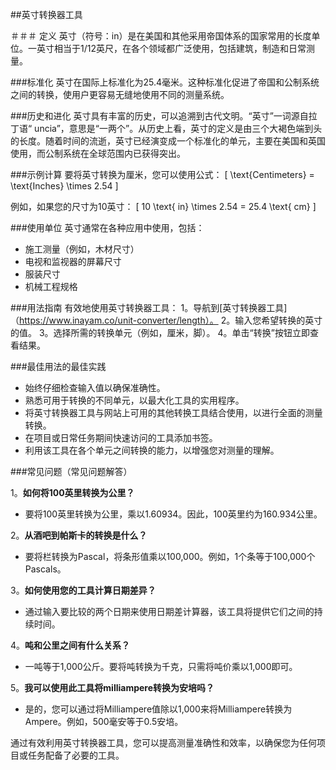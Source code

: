 ##英寸转换器工具

＃＃＃ 定义
英寸（符号：in）是在美国和其他采用帝国体系的国家常用的长度单位。一英寸相当于1/12英尺，在各个领域都广泛使用，包括建筑，制造和日常测量。

###标准化
英寸在国际上标准化为25.​​4毫米。这种标准化促进了帝国和公制系统之间的转换，使用户更容易无缝地使用不同的测量系统。

###历史和进化
英寸具有丰富的历史，可以追溯到古代文明。“英寸”一词源自拉丁语“ uncia”，意思是“一两个”。从历史上看，英寸的定义是由三个大褐色端到头的长度。随着时间的流逝，英寸已经演变成一个标准化的单元，主要在美国和英国使用，而公制系统在全球范围内已获得突出。

###示例计算
要将英寸转换为厘米，您可以使用公式：
\[ \text{Centimeters} = \text{Inches} \times 2.54 \]

例如，如果您的尺寸为10英寸：
\[ 10 \text{ in} \times 2.54 = 25.4 \text{ cm} \]

###使用单位
英寸通常在各种应用中使用，包括：
- 施工测量（例如，木材尺寸）
- 电视和监视器的屏幕尺寸
- 服装尺寸
- 机械工程规格

###用法指南
有效地使用英寸转换器工具：
1。导航到[英寸转换器工具]（https://www.inayam.co/unit-converter/length）。
2。输入您希望转换的英寸的值。
3。选择所需的转换单元（例如，厘米，脚）。
4。单击“转换”按钮立即查看结果。

###最佳用法的最佳实践
- 始终仔细检查输入值以确保准确性。
- 熟悉可用于转换的不同单元，以最大化工具的实用程序。
- 将英寸转换器工具与网站上可用的其他转换工具结合使用，以进行全面的测量转换。
- 在项目或日常任务期间快速访问的工具添加书签。
- 利用该工具在各个单元之间转换的能力，以增强您对测量的理解。

###常见问题（常见问题解答）

1。**如何将100英里转换为公里？**
- 要将100英里转换为公里，乘以1.60934。因此，100英里约为160.934公里。

2。**从酒吧到帕斯卡的转换是什么？**
- 要将栏转换为Pascal，将条形值乘以100,000。例如，1个条等于100,000个Pascals。

3。**如何使用您的工具计算日期差异？**
- 通过输入要比较的两个日期来使用日期差计算器，该工具将提供它们之间的持续时间。

4。**吨和公里之间有什么关系？**
- 一吨等于1,000公斤。要将吨转换为千克，只需将吨价乘以1,000即可。

5。**我可以使用此工具将milliampere转换为安培吗？**
- 是的，您可以通过将Milliampere值除以1,000来将Milliampere转换为Ampere。例如，500毫安等于0.5安培。

通过有效利用英寸转换器工具，您可以提高测量准确性和效率，以确保您为任何项目或任务配备了必要的工具。